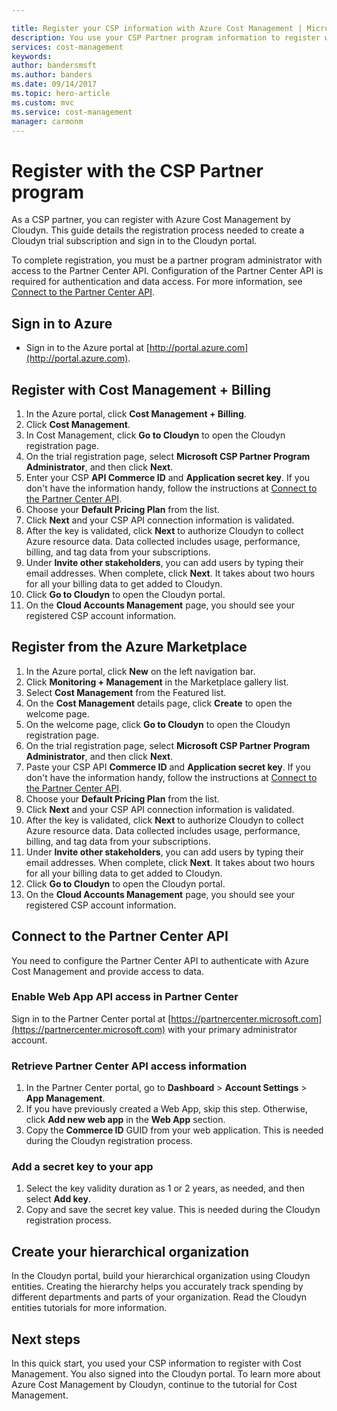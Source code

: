 ```yaml
---

title: Register your CSP information with Azure Cost Management | Microsoft Docs
description: You use your CSP Partner program information to register with Azure Cost Management by Cloudyn.
services: cost-management
keywords:
author: bandersmsft
ms.author: banders
ms.date: 09/14/2017
ms.topic: hero-article
ms.custom: mvc
ms.service: cost-management
manager: carmonm
---
```


# Register with the CSP Partner program

As a CSP partner, you can register with Azure Cost Management by Cloudyn. This guide details the registration process needed to create a Cloudyn trial subscription and sign in to the Cloudyn portal.

To complete registration, you must be a partner program administrator with access to the Partner Center API. Configuration of the Partner Center API is required for authentication and data access. For more information, see [Connect to the Partner Center API](#connect-to-the-partner-center-api).

## Sign in to Azure

- Sign in to the Azure portal at [http://portal.azure.com](http://portal.azure.com).

## Register with Cost Management + Billing

1. In the Azure portal, click **Cost Management + Billing**.
2. Click **Cost Management**.
3. In Cost Management, click **Go to Cloudyn** to open the Cloudyn registration page.
4. On the trial registration page, select **Microsoft CSP Partner Program Administrator**, and then click **Next**.
5. Enter your CSP **API Commerce ID** and **Application secret key**. If you don't have the information handy, follow the instructions at [Connect to the Partner Center API](#connect-to-the-partner-center-api).
6. Choose your **Default Pricing Plan** from the list.
7. Click **Next** and your CSP API connection information is validated.
8. After the key is validated, click **Next** to authorize Cloudyn to collect Azure resource data. Data collected includes usage, performance, billing, and tag data from your subscriptions.
9. Under **Invite other stakeholders**, you can add users by typing their email addresses. When complete, click **Next**. It takes about two hours for all your billing data to get added to Cloudyn.
10. Click **Go to Cloudyn** to open the Cloudyn portal.
11. On the **Cloud Accounts Management** page, you should see your registered CSP account information.

## Register from the Azure Marketplace

1. In the Azure portal, click **New** on the left navigation bar.
2. Click **Monitoring + Management** in the Marketplace gallery list.
3. Select **Cost Management** from the Featured list.
4. On the **Cost Management** details page, click **Create** to open the welcome page.
5. On the welcome page, click **Go to Cloudyn** to open the Cloudyn registration page.
6. On the trial registration page, select **Microsoft CSP Partner Program Administrator**, and then click **Next**.
7. Paste your CSP API **Commerce ID** and **Application secret key**. If you don't have the information handy, follow the instructions at [Connect to the Partner Center API](#connect-to-the-partner-center-api).
8. Choose your **Default Pricing Plan** from the list.
9. Click **Next** and your CSP API connection information is validated.
10. After the key is validated, click **Next** to authorize Cloudyn to collect Azure resource data. Data collected includes usage, performance, billing, and tag data from your subscriptions.
11. Under **Invite other stakeholders**, you can add users by typing their email addresses. When complete, click **Next**. It takes about two hours for all your billing data to get added to Cloudyn.
12. Click **Go to Cloudyn** to open the Cloudyn portal.
13. On the **Cloud Accounts Management** page, you should see your registered CSP account information.

## Connect to the Partner Center API

You need to configure the Partner Center API to authenticate with Azure Cost Management and provide access to data.

### Enable Web App API access in Partner Center

Sign in to the Partner Center portal at [https://partnercenter.microsoft.com](https://partnercenter.microsoft.com) with your primary administrator account.

### Retrieve Partner Center API access information

1. In the Partner Center portal, go to **Dashboard** > **Account Settings** > **App Management**.
2. If you have previously created a Web App, skip this step. Otherwise, click **Add new web app** in the **Web App** section.
3. Copy the **Commerce ID** GUID from your web application. This is needed during the Cloudyn registration process.

### Add a secret key to your app

1. Select the key validity duration as 1 or 2 years, as needed, and then select **Add key**.
2. Copy and save the secret key value. This is needed during the Cloudyn registration process.

## Create your hierarchical organization

In the Cloudyn portal, build your hierarchical organization using Cloudyn entities. Creating the hierarchy helps you accurately track spending by different departments and parts of your organization. Read the Cloudyn entities tutorials for more information.

## Next steps

In this quick start, you used your CSP information to register with Cost Management. You also signed into the Cloudyn portal. To learn more about Azure Cost Management by Cloudyn, continue to the tutorial for Cost Management.

<!---


> [!div class="nextstepaction"]
> [Azure Windows virtual machine tutorials](./tutorial-manage-vm.md)
-->
